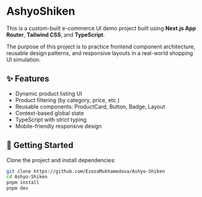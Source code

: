 # AshyoShiken

This is a custom-built e-commerce UI demo project built using **Next.js App Router**, **Tailwind CSS**, and **TypeScript**.

The purpose of this project is to practice frontend component architecture, reusable design patterns, and responsive layouts in a real-world shopping UI simulation.

## ✨ Features

- Dynamic product listing UI
- Product filtering (by category, price, etc.)
- Reusable components: ProductCard, Button, Badge, Layout
- Context-based global state
- TypeScript with strict typing
- Mobile-friendly responsive design

## 🚀 Getting Started

Clone the project and install dependencies:

```bash
git clone https://github.com/EzozaMukhamedova/Ashyo-Shiken
cd Ashyo-Shiken
pnpm install
pnpm dev
```
